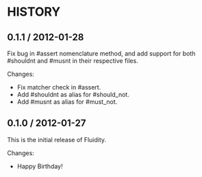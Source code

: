 # HISTORY

## 0.1.1 / 2012-01-28

Fix bug in #assert nomenclature method, and add support for
both #shouldnt and #musnt in their respective files.

Changes:

* Fix matcher check in #assert.
* Add #shouldnt as alias for #should_not.
* Add #musnt as alias for #must_not.


## 0.1.0 / 2012-01-27

This is the initial release of Fluidity.

Changes:

* Happy Birthday!

